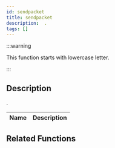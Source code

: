 ```yaml
---
id: sendpacket
title: sendpacket
description:  .
tags: []
---
```


:::warning

This function starts with lowercase letter.

:::

## Description

 . 


| Name | Description |
|------|-------------|


## Related Functions


